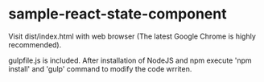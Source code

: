 # sample-react-state-component

Visit dist/index.html with web browser (The latest Google Chrome is highly recommended).


gulpfile.js is included. After installation of NodeJS and npm execute 'npm install' and 'gulp' command to modify the code wrriten.

